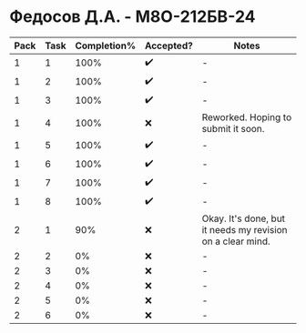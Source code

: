 # Федосов Д.А. - М8О-212БВ-24

| Pack | Task | Completion% | Accepted? | Notes |
|---|---|---|---|---|
| 1 | 1 | 100% | ✔️ | - |
| 1 | 2 | 100% | ✔️ | - |
| 1 | 3 | 100% | ✔️ | - |
| 1 | 4 | 100% | ❌ | Reworked. Hoping to submit it soon. |
| 1 | 5 | 100% | ✔️ | - |
| 1 | 6 | 100% | ✔️ | - |
| 1 | 7 | 100% | ✔️ | - |
| 1 | 8 | 100% | ✔️ | - |
| 2 | 1 | 90% | ❌ | Okay. It's done, but it needs my revision on a clear mind. |
| 2 | 2 | 0% | ❌ | - |
| 2 | 3 | 0% | ❌ | - |
| 2 | 4 | 0% | ❌ | - |
| 2 | 5 | 0% | ❌ | - |
| 2 | 6 | 0% | ❌ | - |